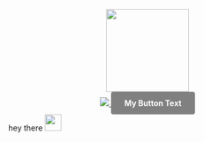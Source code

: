 <div id="header" align="center">
  <img src="https://media.giphy.com/media/vLlpbDafjgHystuJ0a/giphy.gif" width="150"/>
</div>
<div id="badges" align="center">
  <a href="https://www.linkedin.com/in/ahmad-ismael-601162244/">
<img src="https://img.shields.io/badge/LinkedIn-blue?logo=linkedin&logoColor=white&style=for-the-badge">
  </a>
  <a href="https://example.com/my-button-link" style="display: inline-block; padding: 12px 24px; background-color: #808080; color: #FFFFFF; text-align: center; text-decoration: none; border-radius: 4px; font-weight: bold;">My Button Text</a>

</div>
  hey there
  <img src="https://media.giphy.com/media/hvRJCLFzcasrR4ia7z/giphy.gif" width="30px"/>
</h1>
